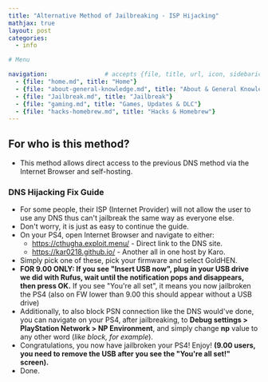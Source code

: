 ```yaml
---
title: "Alternative Method of Jailbreaking - ISP Hijacking"
mathjax: true
layout: post
categories:
  - info

# Menu

navigation:                # accepts {file, title, url, icon, sidebaricon}
  - {file: "home.md", title: "Home"}
  - {file: "about-general-knowledge.md", title: "About & General Knowledge"}
  - {file: "Jailbreak.md", title: "Jailbreak"}
  - {file: "gaming.md", title: "Games, Updates & DLC"}
  - {file: "hacks-homebrew.md", title: "Hacks & Homebrew"}
---
```


## For who is this method?

 * This method allows direct access to the previous DNS method via the Internet Browser and self-hosting.

### DNS Hijacking Fix Guide

 * For some people, their ISP (Internet Provider) will not allow the user to use any DNS thus can't jailbreak the same way as everyone else.
 * Don't worry, it is just as easy to continue the guide.
 * On your PS4, open Internet Browser and navigate to either:
    * https://cthugha.exploit.menu/ - Direct link to the DNS site.
    * https://kar0218.github.io/ - Another all in one host by Karo.
 * Simply pick one of these, pick your firmware and select GoldHEN. 
 * **FOR 9.00 ONLY: If you see "Insert USB now", plug in your USB drive we did with Rufus, wait until the notification pops and disappears, then press OK.** If you see "You're all set", it means you now jailbroken the PS4 (also on FW lower than 9.00 this should appear without a USB drive)
 * Additionally, to also block PSN connection like the DNS would've done, you can navigate on your PS4, after jailbreaking, to **Debug settings > PlayStation Network > NP Environment**, and simply change **np** value to any other word (*like block, for example*).
 * Congratulations, you now have jailbroken your PS4! Enjoy! **(9.00 users, you need to remove the USB after you see the "You're all set!" screen).**
 * Done.
